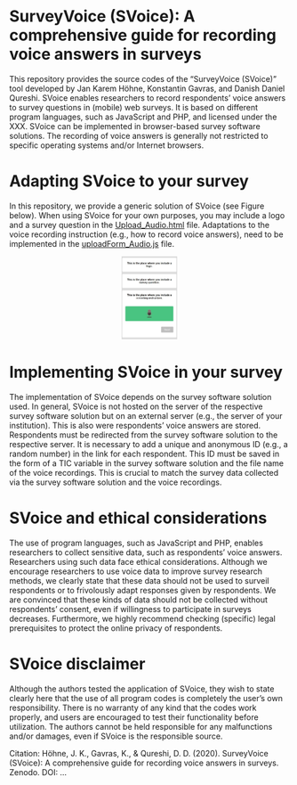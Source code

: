 # SurveyVoice (SVoice): A comprehensive guide for recording voice answers in surveys

This repository provides the source codes of the “SurveyVoice (SVoice)” tool developed by Jan Karem Höhne, Konstantin Gavras, and Danish Daniel Qureshi. SVoice enables researchers to record respondents’ voice answers to survey questions in (mobile) web surveys. It is based on different program languages, such as JavaScript and PHP, and licensed under the XXX. SVoice can be implemented in browser-based survey software solutions. The recording of voice answers is generally not restricted to specific operating systems and/or Internet browsers.

# Adapting SVoice to your survey

In this repository, we provide a generic solution of SVoice (see Figure below). When using SVoice for your own purposes, you may include a logo and a survey question in the [Upload_Audio.html](/Upload_Audio.html) file. Adaptations to the voice recording instruction (e.g., how to record voice answers), need to be implemented in the [uploadForm_Audio.js](/uploadForm_Audio.js) file.

<p align="center">
  <img src="/img/screenshot.jpg" width="20%" />
</p>

# Implementing SVoice in your survey

The implementation of SVoice depends on the survey software solution used. In general, SVoice is not hosted on the server of the respective survey software solution but on an external server (e.g., the server of your institution). This is also were respondents’ voice answers are stored. Respondents must be redirected from the survey software solution to the respective server. It is necessary to add a unique and anonymous ID (e.g., a random number) in the link for each respondent. This ID must be saved in the form of a TIC variable in the survey software solution and the file name of the voice recordings. This is crucial to match the survey data collected via the survey software solution and the voice recordings.

# SVoice and ethical considerations

The use of program languages, such as JavaScript and PHP, enables researchers to collect sensitive data, such as respondents’ voice answers. Researchers using such data face ethical considerations. Although we encourage researchers to use voice data to improve survey research methods, we clearly state that these data should not be used to surveil respondents or to frivolously adapt responses given by respondents. We are convinced that these kinds of data should not be collected without respondents’ consent, even if willingness to participate in surveys decreases. Furthermore, we highly recommend checking (specific) legal prerequisites to protect the online privacy of respondents.

# SVoice disclaimer

Although the authors tested the application of SVoice, they wish to state clearly here that the use of all program codes is completely the user’s own responsibility. There is no warranty of any kind that the codes work properly, and users are encouraged to test their functionality before utilization. The authors cannot be held responsible for any malfunctions and/or damages, even if SVoice is the responsible source.

Citation: Höhne, J. K., Gavras, K., & Qureshi, D. D. (2020). SurveyVoice (SVoice): A comprehensive guide for recording voice answers in surveys. Zenodo. DOI: …

